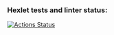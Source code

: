 ### Hexlet tests and linter status:
[![Actions Status](https://github.com/Darya876/frontend-project-11/actions/workflows/hexlet-check.yml/badge.svg)](https://github.com/Darya876/frontend-project-11/actions)